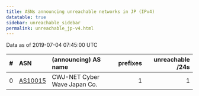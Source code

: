 ```yaml
---
title: ASNs announcing unreachable networks in JP (IPv4)
datatable: true
sidebar: unreachable_sidebar
permalink: unreachable_jp-v4.html
---
```


Data as of 2019-07-04 07:45:00 UTC


<div class="datatable-begin"></div>

|   # | ASN                                    | (announcing) AS name         |   prefixes |   unreachable /24s |
|----:|:---------------------------------------|:-----------------------------|-----------:|-------------------:|
|   0 | [AS10015](unreachable_AS10015-v4.html) | CWJ-NET Cyber Wave Japan Co. |          1 |                  1 |

<div class="datatable-end"></div>